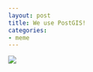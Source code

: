 ```yaml
---
layout: post
title: We use PostGIS!
categories:
- meme
---
```


![](https://pbs.twimg.com/media/B23_eD-IYAA2gTj.jpg:large)


